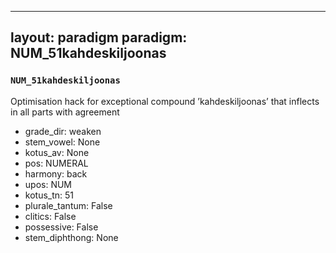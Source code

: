 
---
layout: paradigm
paradigm: NUM_51kahdeskiljoonas
---
### ` NUM_51kahdeskiljoonas `

Optimisation hack for exceptional compound ’kahdeskiljoonas’ that inflects in all parts with agreement
* grade_dir: weaken
* stem_vowel: None
* kotus_av: None
* pos: NUMERAL
* harmony: back
* upos: NUM
* kotus_tn: 51
* plurale_tantum: False
* clitics: False
* possessive: False
* stem_diphthong: None
